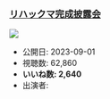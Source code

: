 ### [リハックマ完成披露会](https://www.youtube.com/watch?v=2AucK-CCluc)
[![](https://img.youtube.com/vi/2AucK-CCluc/sddefault.jpg)](https://www.youtube.com/watch?v=2AucK-CCluc)
-   公開日: 2023-09-01
-   視聴数: 62,860
-   **いいね数: 2,640**
-   出演者: 
